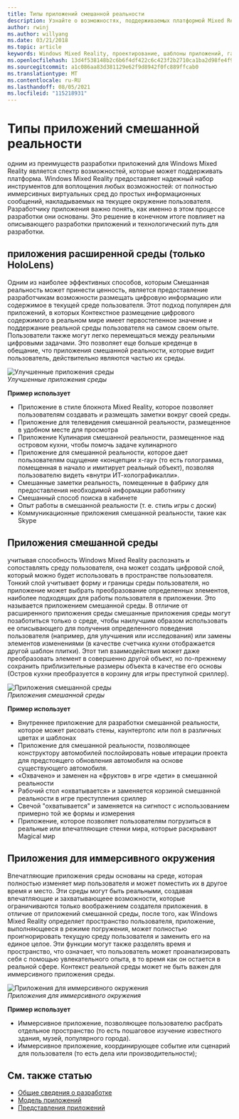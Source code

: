 ```yaml
---
title: Типы приложений смешанной реальности
description: Узнайте о возможностях, поддерживаемых платформой Mixed Reality, от впечатляющих сред до тонкого уровня информации в среде пользователя.
author: rwinj
ms.author: willyang
ms.date: 03/21/2018
ms.topic: article
keywords: Windows Mixed Reality, проектирование, шаблоны приложений, гарнитура смешанной реальности, гарнитура Windows Mixed reality, гарнитура виртуальной реальности, HoloLens
ms.openlocfilehash: 13d4f538148b2c6b6f4df422c6c423f2b2710ca1ba2d98fe4f952c14284035f8
ms.sourcegitcommit: a1c086aa83d381129e62f9d8942f0fc889ffcab0
ms.translationtype: MT
ms.contentlocale: ru-RU
ms.lasthandoff: 08/05/2021
ms.locfileid: "115218931"
---
```

# <a name="types-of-mixed-reality-apps"></a>Типы приложений смешанной реальности

одним из преимуществ разработки приложений для Windows Mixed Reality является спектр возможностей, которые может поддерживать платформа. Windows Mixed Reality предоставляет надежный набор инструментов для воплощения любых возможностей: от полностью иммерсивных виртуальных сред до простых информационных сообщений, накладываемых на текущее окружение пользователя. Разработчику приложения важно понять, как именно в этом процессе разработки они основаны. Это решение в конечном итоге повлияет на описывающего разработки приложений и технологический путь для разработки.

## <a name="enhanced-environment-apps-hololens-only"></a>приложения расширенной среды (только HoloLens)

Одним из наиболее эффективных способов, которым Смешанная реальность может принести ценность, является предоставление разработчикам возможности размещать цифровую информацию или содержимое в текущей среде пользователя. Этот подход популярен для приложений, в которых Контекстное размещение цифрового содержимого в реальном мире имеет первостепенное значение и поддержание реальной среды пользователя на самом своем опыте. Пользователи также могут легко перемещаться между реальными цифровыми задачами. Это позволяет еще больше креденце в обещание, что приложения смешанной реальности, которые видит пользователь, действительно являются частью их среды.

![Улучшенные приложения среды](images/enhancedenvironmentapps-640px.jpg)<br>
*Улучшенные приложения среды*

**Пример использует**
* Приложение в стиле блокнота Mixed Reality, которое позволяет пользователям создавать и размещать заметки вокруг своей среды.
* Приложение для телевидения смешанной реальности, размещенное в удобном месте для просмотра
* Приложение Кулинария смешанной реальности, размещенное над островом кухни, чтобы помочь задаче кулинарного
* Приложение для смешанной реальности, которое дает пользователям ощущение «концепции x-ray» (то есть голограмма, помещенная в начало и имитирует реальный объект), позволяя пользователю видеть «внутри ИТ-холографикалли».
* Смешанные заметки реальность, помещенные в фабрику для предоставления необходимой информации работнику
* Смешанный способ поиска в кабинете
* Опыт работы в смешанной реальности (т. е. стиль игры с доски)
* Коммуникационные приложения смешанной реальности, такие как Skype

## <a name="blended-environment-apps"></a>Приложения смешанной среды

учитывая способность Windows Mixed Reality распознать и сопоставлять среду пользователя, она может создать цифровой слой, который можно будет использовать в пространстве пользователя. Тонкий слой учитывает форму и границы среды пользователя, но приложение может выбрать преобразование определенных элементов, наиболее подходящих для работы пользователя в приложении. Это называется приложением смешанной среды. В отличие от расширенного приложения среды смешанные приложения среды могут позаботиться только о среде, чтобы наилучшим образом использовать ее описывающего для получения определенного поведения пользователя (например, для улучшения или исследования) или замены элементов изменениями (в качестве счетчика кухни отображается другой шаблон плитки). Этот тип взаимодействия может даже преобразовать элемент в совершенно другой объект, но по-прежнему сохранить приблизительные размеры объекта в качестве его основы (Остров кухни преобразуется в корзину для игры преступной сриллер).

![Приложения смешанной среды](images/blendedenvironmentapps-640px.jpg)<br>
*Приложения смешанной среды*

**Пример использует**
* Внутреннее приложение для разработки смешанной реальности, которое может рисовать стены, каунтертопс или пол в различных цветах и шаблонах
* Приложение для смешанной реальности, позволяющее конструктору автомобилей послойировать новые итерации проекта для предстоящего обновления автомобиля на основе существующего автомобиля.
* «Охвачено» и заменен на «фруктов» в игре «дети» в смешанной реальности
* Рабочий стол «охватывается» и заменяется корзиной смешанной реальности в игре преступления сриллер
* Свечой "охватывается" и заменяется на сигнпост с использованием примерно той же формы и измерения
* Приложение, которое позволяет пользователям погрузиться в реальные или впечатляющие стенки мира, которые раскрывают Magical мир

## <a name="immersive-environment-apps"></a>Приложения для иммерсивного окружения

Впечатляющие приложения среды основаны на среде, которая полностью изменяет мир пользователя и может поместить их в другое время и место. Эти среды могут быть реальными, создавая впечатляющие и захватывающеее возможности, которые ограничиваются только воображением создателя приложения. в отличие от приложений смешанной среды, после того, как Windows Mixed Reality определяет пространство пользователя, приложение, выполняющееся в режиме погружения, может полностью проигнорировать текущую среду пользователя и заменить его на единое целое. Эти функции могут также разделять время и пространство, что означает, что пользователь может проанализировать себя с помощью увлекательного опыта, в то время как он остается в реальной сфере. Контекст реальной среды может не быть важен для иммерсивного приложения среды.

![Приложения для иммерсивного окружения](images/windows-mixed-reality-640px.jpg)<br>
*Приложения для иммерсивного окружения*

**Пример использует**
* Иммерсивное приложение, позволяющее пользователю расбрать отдельное пространство (то есть пошаговое изучение известного здания, музей, популярного города).
* Иммерсивное приложение, координирующее событие или сценарий для пользователя (то есть дела или производительности);

## <a name="see-also"></a>См. также статью

* [Общие сведения о разработке](../develop/development.md)
* [Модель приложений](app-model.md)
* [Представления приложений](app-views.md)
